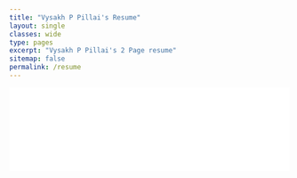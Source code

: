 ```yaml
---
title: "Vysakh P Pillai's Resume"
layout: single
classes: wide
type: pages
excerpt: "Vysakh P Pillai's 2 Page resume"
sitemap: false
permalink: /resume
---
```


<embed src="/_pages/vysakh_pillai-resume.pdf" type="application/pdf" width="100%"/>
